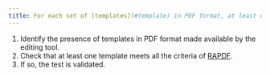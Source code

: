 ```yaml
---
title: For each set of [templates](#template) in PDF format, at least one template complies with [RAPDF](../rapdf1/index.html). Is this rule respected?
---
```


1. Identify the presence of templates in PDF format made available by the editing tool.
2. Check that at least one template meets all the criteria of [RAPDF](../rapdf1/index.html).
5. If so, the test is validated.